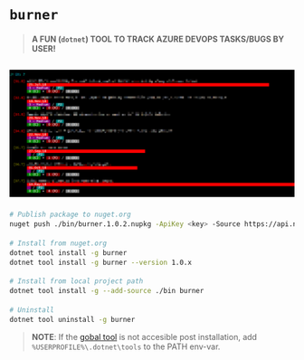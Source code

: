 ﻿# `burner`
> **A FUN (`dotnet`) TOOL TO TRACK AZURE DEVOPS TASKS/BUGS BY USER!**

![Snapshot](Snapshot.png)
---
```bash
# Publish package to nuget.org
nuget push ./bin/burner.1.0.2.nupkg -ApiKey <key> -Source https://api.nuget.org/v3/index.json

# Install from nuget.org
dotnet tool install -g burner
dotnet tool install -g burner --version 1.0.x

# Install from local project path
dotnet tool install -g --add-source ./bin burner

# Uninstall
dotnet tool uninstall -g burner
```
> **NOTE**: If the [gobal tool](https://docs.microsoft.com/en-us/dotnet/core/tools/global-tools) is not accesible post installation, add `%USERPROFILE%\.dotnet\tools` to the PATH env-var.
